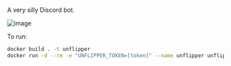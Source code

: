 A very silly Discord bot.

![image](https://user-images.githubusercontent.com/1860089/212572796-695a675a-3102-4736-a6dc-daf94b76ef0b.png)

To run:

```bash
docker build . -t unflipper
docker run -d --rm -e "UNFLIPPER_TOKEN=[token]" --name unflipper unflipper
```
